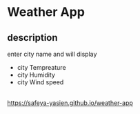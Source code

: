 # Weather App

## description

enter city name and will display<br>

- city Tempreature
  <br>
- city Humidity
  <br>
- city Wind speed
  <br>
  <br>

https://safeya-yasien.github.io/weather-app
